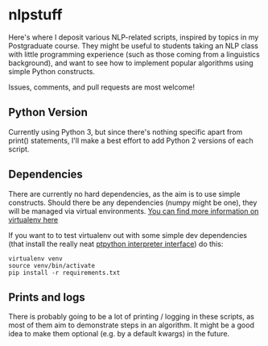 # nlpstuff
Here's where I deposit various NLP-related scripts, inspired by topics in my Postgraduate course.
They might be useful to students taking an NLP class with little programming
experience (such as those coming from a linguistics background), and want to
see how to implement popular algorithms using simple Python constructs.

Issues, comments, and pull requests are most welcome!

## Python Version
Currently using Python 3, but since there's nothing specific apart from print()
statements, I'll make a best effort to add Python 2 versions of each script.

## Dependencies
There are currently no hard dependencies, as the aim is to use simple
constructs.
Should there be any dependencies (numpy might be one), they will be managed via
virtual environments.
[You can find more information on virtualenv
here](http://docs.python-guide.org/en/latest/dev/virtualenvs/)

If you want to to test virtualenv out with some simple dev dependencies (that
install the really neat [ptpython interpreter
interface](https://github.com/jonathanslenders/ptpython)) do this:

```shell
virtualenv venv
source venv/bin/activate
pip install -r requirements.txt
```

## Prints and logs
There is probably going to be a lot of printing / logging in these scripts, as
most of them aim to demonstrate steps in an algorithm.
It might be a good idea to make them optional (e.g. by a default kwargs) in the
future.
